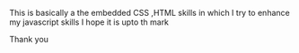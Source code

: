 This is basically a the embedded CSS ,HTML skills in which I try to enhance my javascript skills
I hope  it is upto th mark 

Thank you
